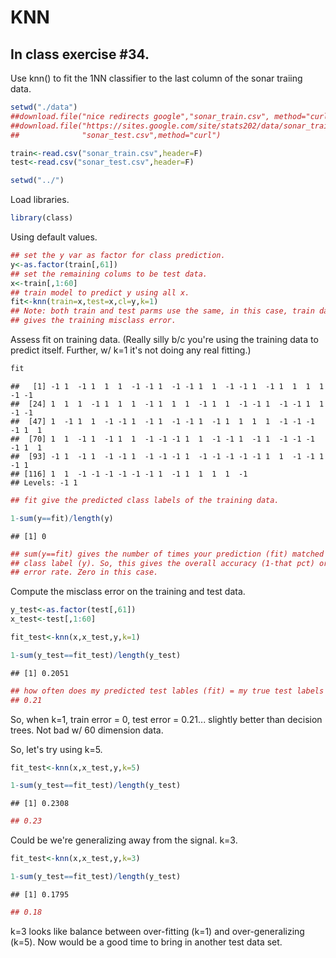 KNN
========================================================

## In class exercise #34.

Use knn() to fit the 1NN classifier to the last column of the sonar traiing data. 


```r
setwd("./data")
##download.file("nice redirects google","sonar_train.csv", method="curl")
##download.file("https://sites.google.com/site/stats202/data/sonar_train.csv",
##              "sonar_test.csv",method="curl")

train<-read.csv("sonar_train.csv",header=F)
test<-read.csv("sonar_test.csv",header=F)

setwd("../")
```

Load libraries. 


```r
library(class)
```

Using default values. 


```r
## set the y var as factor for class prediction.
y<-as.factor(train[,61])
## set the remaining colums to be test data.
x<-train[,1:60]
## train model to predict y using all x.
fit<-knn(train=x,test=x,cl=y,k=1)
## Note: both train and test parms use the same, in this case, train data set. This 
## gives the training misclass error.
```

Assess fit on training data. (Really silly b/c you're using the training data to  predict itself. Further, w/ k=1 it's not doing any real fitting.)


```r
fit
```

```
##   [1] -1 1  -1 1  1  1  -1 -1 1  -1 -1 1  1  -1 -1 1  -1 1  1  1  1  -1 -1
##  [24] 1  1  1  -1 1  1  1  -1 1  1  1  -1 1  1  -1 -1 1  -1 -1 1  1  -1 -1
##  [47] 1  -1 1  1  -1 -1 1  -1 1  -1 -1 1  -1 1  1  1  1  -1 -1 -1 -1 1  1 
##  [70] 1  1  -1 1  -1 1  1  -1 -1 -1 1  1  -1 -1 1  -1 1  -1 -1 -1 -1 1  1 
##  [93] -1 1  -1 1  -1 -1 1  -1 -1 -1 1  -1 -1 -1 -1 -1 1  1  -1 -1 1  -1 1 
## [116] 1  1  -1 -1 -1 -1 -1 -1 1  -1 1  1  1  1  -1
## Levels: -1 1
```

```r
## fit give the predicted class labels of the training data.

1-sum(y==fit)/length(y)
```

```
## [1] 0
```

```r
## sum(y==fit) gives the number of times your prediction (fit) matched your actual
## class label (y). So, this gives the overall accuracy (1-that pct) or the overall 
## error rate. Zero in this case. 
```

Compute the misclass error on the training and test data. 


```r
y_test<-as.factor(test[,61])
x_test<-test[,1:60]

fit_test<-knn(x,x_test,y,k=1)

1-sum(y_test==fit_test)/length(y_test)
```

```
## [1] 0.2051
```

```r
## how often does my predicted test lables (fit) = my true test labels (y_test)
## 0.21
```

So, when k=1, train error = 0, test error = 0.21... slightly better than decision trees. Not bad w/ 60 dimension data. 

So, let's try using k=5.


```r
fit_test<-knn(x,x_test,y,k=5)

1-sum(y_test==fit_test)/length(y_test)
```

```
## [1] 0.2308
```

```r
## 0.23
```

Could be we're generalizing away from the signal. k=3.


```r
fit_test<-knn(x,x_test,y,k=3)

1-sum(y_test==fit_test)/length(y_test)
```

```
## [1] 0.1795
```

```r
## 0.18
```

k=3 looks like balance between over-fitting (k=1) and over-generalizing (k=5). Now would be a good time to bring in another test data set. 
